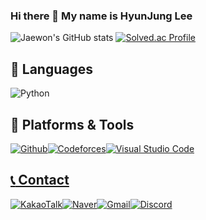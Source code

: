 ### Hi there 👋 My name is HyunJung Lee

![Jaewon's GitHub stats](https://github-readme-stats.vercel.app/api?username=guswnddl05&show_icons=true&theme=radical)
[![Solved.ac Profile](http://mazassumnida.wtf/api/v2/generate_badge?boj=guswnddl05)](https://solved.ac/guswnddl05/)

## :tongue: Languages
<img alt="Python" src ="https://img.shields.io/badge/Python-3776AB.svg?&style=for-the-badge&logo=Python&logoColor=white"/>

## :link: Platforms & Tools
<a href = "https://github.com/guswnddl05"><img alt="Github" src ="https://img.shields.io/badge/Github-181717.svg?&style=for-the-badge&logo=Github&logoColor=white"/><a href = "https://codeforces.com/profile/iris-_-"><img alt="Codeforces" src ="https://img.shields.io/badge/Codeforces-1F8ACB.svg?&style=for-the-badge&logo=Codeforces&logoColor=white"/><img alt="Visual Studio Code" src ="https://img.shields.io/badge/Visual Studio Code-007ACC.svg?&style=for-the-badge&logo=Visual Studio Code&logoColor=white"/>

## :telephone_receiver: Contact
<img alt="KakaoTalk" src ="https://img.shields.io/badge/KakaoTalk-FFCD00.svg?&style=for-the-badge&logo=KakaoTalk&logoColor=black"/><img alt="Naver" src ="https://img.shields.io/badge/Naver-03C75A.svg?&style=for-the-badge&logo=Naver&logoColor=white"/><img alt="Gmail" src ="https://img.shields.io/badge/Gmail-EA4335.svg?&style=for-the-badge&logo=Gmail&logoColor=white"/><img alt="Discord" src ="https://img.shields.io/badge/Discord-5865F2.svg?&style=for-the-badge&logo=Discord&logoColor=white"/>
<!--
**guswnddl05/guswnddl05** is a ✨ _special_ ✨ repository because its `README.md` (this file) appears on your GitHub profile.

Here are some ideas to get you started:

- 🔭 I’m currently working on ...
- 🌱 I’m currently learning ...
- 👯 I’m looking to collaborate on ...
- 🤔 I’m looking for help with ...
- 💬 Ask me about ...
- 📫 How to reach me: ...
- 😄 Pronouns: ...
- ⚡ Fun fact: ...
-->
